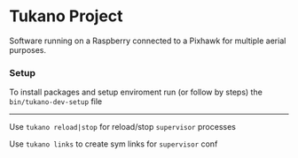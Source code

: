 Tukano Project
===

Software running on a Raspberry connected to a Pixhawk for multiple aerial purposes.

### Setup

To install packages and setup enviroment run (or follow by steps) the `bin/tukano-dev-setup` file

---

Use `tukano reload|stop` for reload/stop `supervisor` processes

Use `tukano links` to create sym links for `supervisor` conf
